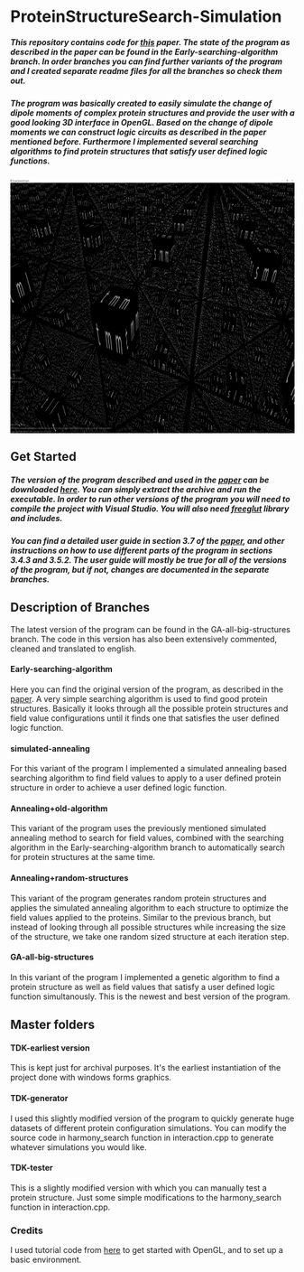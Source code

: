 # ProteinStructureSearch-Simulation
##### This repository contains code for [this](https://ricsinaruto.github.io/website/docs/tdk.pdf) paper. The state of the program as described in the paper can be found in the Early-searching-algorithm branch. In order branches you can find further variants of the program and I created separate readme files for all the branches so check them out.
##### The program was basically created to easily simulate the change of dipole moments of complex protein structures and provide the user with a good looking 3D interface in OpenGL. Based on the change of dipole moments we can construct logic circuits as described in the paper mentioned before. Furthermore I implemented several searching algorithms to find protein structures that satisfy user defined logic functions.
<a><img src="https://github.com/ricsinaruto/ProteinStructureSearch-Simulation/blob/master/first_start.png" align="top" height="450" ></a>

## Get Started
##### The version of the program described and used in the [paper](https://ricsinaruto.github.io/website/docs/tdk.pdf) can be downloaded [here](https://ricsinaruto.github.io/website/docs/molecular_simulation_program.rar). You can simply extract the archive and run the executable. In order to run other versions of the program you will need to compile the project with Visual Studio. You will also need [freeglut](http://freeglut.sourceforge.net/index.php#download) library and includes.
##### You can find a detailed user guide in section 3.7 of the [paper](https://ricsinaruto.github.io/website/docs/tdk.pdf), and other instructions on how to use different parts of the program in sections 3.4.3 and 3.5.2. The user guide will mostly be true for all of the versions of the program, but if not, changes are documented in the separate branches.

## Description of Branches
The latest version of the program can be found in the GA-all-big-structures branch. The code in this version has also been extensively commented, cleaned and translated to english.
#### Early-searching-algorithm
Here you can find the original version of the program, as described in the [paper](https://ricsinaruto.github.io/website/docs/tdk.pdf). A very simple searching algorithm is used to find good protein structures. Basically it looks through all the possible protein structures and field value configurations until it finds one that satisfies the user defined logic function.
#### simulated-annealing
For this variant of the program I implemented a simulated annealing based searching algorithm to find field values to apply to a user defined protein structure in order to achieve a user defined logic function.
#### Annealing+old-algorithm
This variant of the program uses the previously mentioned simulated annealing method to search for field values, combined with the searching algorithm in the Early-searching-algorithm branch to automatically search for protein structures at the same time.
#### Annealing+random-structures
This variant of the program generates random protein structures and applies the simulated annealing algorithm to each structure to optimize the field values applied to the proteins. Similar to the previous branch, but instead of looking through all possible structures while increasing the size of the structure, we take one random sized structure at each iteration step.
#### GA-all-big-structures
In this variant of the program I implemented a genetic algorithm to find a protein structure as well as field values that satisfy a user defined logic function simultanously. This is the newest and best version of the program.
## Master folders
#### TDK-earliest version
This is kept just for archival purposes. It's the earliest instantiation of the project done with windows forms graphics.
#### TDK-generator
I used this slightly modified version of the program to quickly generate huge datasets of different protein configuration simulations. You can modify the source code in harmony_search function in interaction.cpp to generate whatever simulations you would like.
#### TDK-tester
This is a slightly modified version with which you can manually test a protein structure. Just some simple modifications to the harmony_search function in interaction.cpp.



### Credits
I used tutorial code from [here](https://github.com/davidwparker/opengl-screencasts-2) to get started with OpenGL, and to set up a basic environment.
